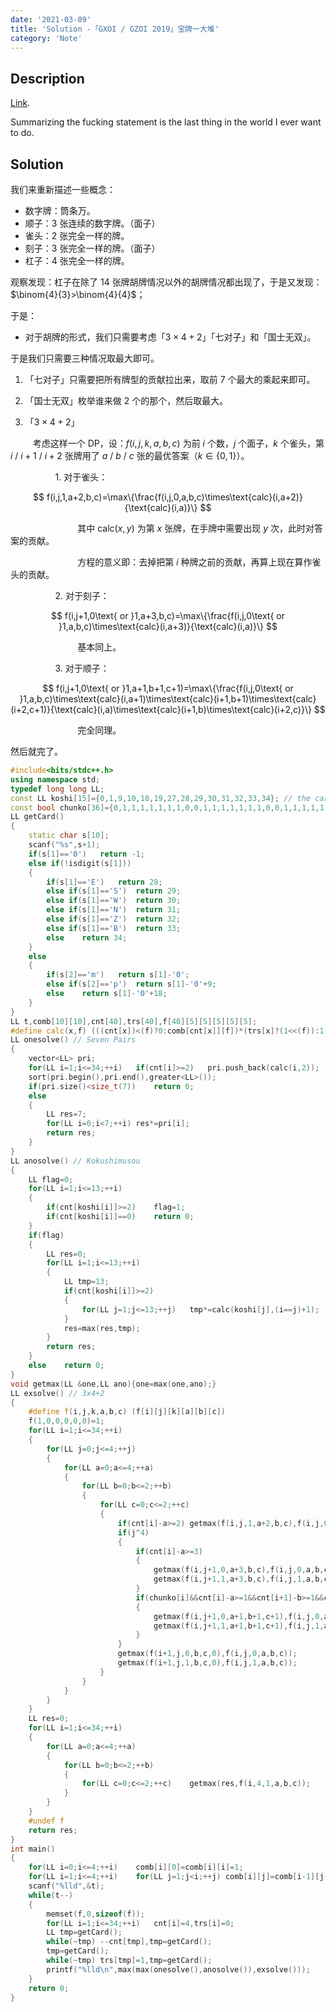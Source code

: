 ```yaml
---
date: '2021-03-09'
title: 'Solution -「GXOI / GZOI 2019」宝牌一大堆'
category: 'Note'
---
```


## Description

[Link](https://www.luogu.com.cn/problem/P5301).

Summarizing the fucking statement is the last thing in the world I ever want to do.

## Solution

我们来重新描述一些概念：

- 数字牌：筒条万。
- 顺子：$3$ 张连续的数字牌。（面子）
- 雀头：$2$ 张完全一样的牌。
- 刻子：$3$ 张完全一样的牌。（面子）
- 杠子：$4$ 张完全一样的牌。

观察发现：杠子在除了 $14$ 张牌胡牌情况以外的胡牌情况都出现了，于是又发现：$\binom{4}{3}>\binom{4}{4}$；

于是：

- 对于胡牌的形式，我们只需要考虑「$3\times4+2$」「七对子」和「国士无双」。

于是我们只需要三种情况取最大即可。

1. 「七对子」只需要把所有牌型的贡献拉出来，取前 $7$ 个最大的乘起来即可。

2. 「国士无双」枚举谁来做 $2$ 个的那个，然后取最大。

3. 「$3\times4+2$」

$\qquad$ 考虑这样一个 DP，设：$f(i,j,k,a,b,c)$ 为前 $i$ 个数，$j$ 个面子，$k$ 个雀头，第 $i$ / $i+1$ / $i+2$ 张牌用了 $a$ / $b$ / $c$ 张的最优答案（$k\in\{0,1\}$）。

$\qquad$ $\qquad$ 1. 对于雀头：

$$
f(i,j,1,a+2,b,c)=\max\{\frac{f(i,j,0,a,b,c)\times\text{calc}(i,a+2)}{\text{calc}(i,a)}\}
$$

$\qquad$ $\qquad$ $\qquad$ 其中 $\text{calc}(x,y)$ 为第 $x$ 张牌，在手牌中需要出现 $y$ 次，此时对答案的贡献。

$\qquad$ $\qquad$ $\qquad$ 方程的意义即：去掉把第 $i$ 种牌之前的贡献，再算上现在算作雀头的贡献。

$\qquad$ $\qquad$ 2. 对于刻子：

$$
f(i,j+1,0\text{ or }1,a+3,b,c)=\max\{\frac{f(i,j,0\text{ or }1,a,b,c)\times\text{calc}(i,a+3)}{\text{calc}(i,a)}\}
$$

$\qquad$ $\qquad$ $\qquad$ 基本同上。

$\qquad$ $\qquad$ 3. 对于顺子：

$$
f(i,j+1,0\text{ or }1,a+1,b+1,c+1)=\max\{\frac{f(i,j,0\text{ or }1,a,b,c)\times\text{calc}(i,a+1)\times\text{calc}(i+1,b+1)\times\text{calc}(i+2,c+1)}{\text{calc}(i,a)\times\text{calc}(i+1,b)\times\text{calc}(i+2,c)}\}
$$

$\qquad$ $\qquad$ $\qquad$ 完全同理。

然后就完了。

```cpp
#include<bits/stdc++.h>
using namespace std;
typedef long long LL;
const LL koshi[15]={0,1,9,10,18,19,27,28,29,30,31,32,33,34}; // the cards that Kokushimusou needs
const bool chunko[36]={0,1,1,1,1,1,1,1,0,0,1,1,1,1,1,1,1,0,0,1,1,1,1,1,1,1}; // the cards which are able to be jyunko
LL getCard()
{
	static char s[10];
	scanf("%s",s+1);
	if(s[1]=='0')	return -1;
	else if(!isdigit(s[1]))
	{
		if(s[1]=='E')	return 28;
		else if(s[1]=='S')	return 29;
		else if(s[1]=='W')	return 30;
		else if(s[1]=='N')	return 31;
		else if(s[1]=='Z')	return 32;
		else if(s[1]=='B')	return 33;
		else	return 34;
	}
	else
	{
		if(s[2]=='m')	return s[1]-'0';
		else if(s[2]=='p')	return s[1]-'0'+9;
		else	return s[1]-'0'+18;
	}
}
LL t,comb[10][10],cnt[40],trs[40],f[40][5][5][5][5][5];
#define calc(x,f) (((cnt[x])<(f)?0:comb[cnt[x]][f])*(trs[x]?(1<<(f)):1))
LL onesolve() // Seven Pairs
{
	vector<LL> pri;
	for(LL i=1;i<=34;++i)	if(cnt[i]>=2)	pri.push_back(calc(i,2));
	sort(pri.begin(),pri.end(),greater<LL>());
	if(pri.size()<size_t(7))	return 0;
	else
	{
		LL res=7;
		for(LL i=0;i<7;++i)	res*=pri[i];
		return res;
	}
}
LL anosolve() // Kokushimusou
{
	LL flag=0;
	for(LL i=1;i<=13;++i)
	{
		if(cnt[koshi[i]]>=2)	flag=1;
		if(cnt[koshi[i]]==0)	return 0;
	}
	if(flag)
	{
		LL res=0;
		for(LL i=1;i<=13;++i)
		{
			LL tmp=13;
			if(cnt[koshi[i]]>=2)
			{
				for(LL j=1;j<=13;++j)	tmp*=calc(koshi[j],(i==j)+1);
			}
			res=max(res,tmp);
		}
		return res;
	}
	else	return 0;
}
void getmax(LL &one,LL ano){one=max(one,ano);}
LL exsolve() // 3x4+2
{
	#define f(i,j,k,a,b,c) (f[i][j][k][a][b][c])
	f(1,0,0,0,0,0)=1;
	for(LL i=1;i<=34;++i)
	{
		for(LL j=0;j<=4;++j)
		{
			for(LL a=0;a<=4;++a)
			{
				for(LL b=0;b<=2;++b)
				{
					for(LL c=0;c<=2;++c)
					{
						if(cnt[i]-a>=2)	getmax(f(i,j,1,a+2,b,c),f(i,j,0,a,b,c)/calc(i,a)*calc(i,a+2));
						if(j^4)
						{
							if(cnt[i]-a>=3)
							{
								getmax(f(i,j+1,0,a+3,b,c),f(i,j,0,a,b,c)/calc(i,a)*calc(i,a+3));
								getmax(f(i,j+1,1,a+3,b,c),f(i,j,1,a,b,c)/calc(i,a)*calc(i,a+3));
							}
							if(chunko[i]&&cnt[i]-a>=1&&cnt[i+1]-b>=1&&cnt[i+2]-c>=1&&(b^2)&&(c^2))
							{
								getmax(f(i,j+1,0,a+1,b+1,c+1),f(i,j,0,a,b,c)/calc(i,a)/calc(i+1,b)/calc(i+2,c)*calc(i,a+1)*calc(i+1,b+1)*calc(i+2,c+1));
								getmax(f(i,j+1,1,a+1,b+1,c+1),f(i,j,1,a,b,c)/calc(i,a)/calc(i+1,b)/calc(i+2,c)*calc(i,a+1)*calc(i+1,b+1)*calc(i+2,c+1));
							}
						}
						getmax(f(i+1,j,0,b,c,0),f(i,j,0,a,b,c));
						getmax(f(i+1,j,1,b,c,0),f(i,j,1,a,b,c));
					}
				}
			}
		}
	}
	LL res=0;
	for(LL i=1;i<=34;++i)
	{
		for(LL a=0;a<=4;++a)
		{
			for(LL b=0;b<=2;++b)
			{
				for(LL c=0;c<=2;++c)	getmax(res,f(i,4,1,a,b,c));
			}
		}
	}
	#undef f
	return res;
}
int main()
{
	for(LL i=0;i<=4;++i)	comb[i][0]=comb[i][i]=1;
	for(LL i=1;i<=4;++i)	for(LL j=1;j<i;++j)	comb[i][j]=comb[i-1][j-1]+comb[i-1][j];
	scanf("%lld",&t);
	while(t--)
	{
		memset(f,0,sizeof(f));
		for(LL i=1;i<=34;++i)	cnt[i]=4,trs[i]=0;
		LL tmp=getCard();
		while(~tmp)	--cnt[tmp],tmp=getCard();
		tmp=getCard();
		while(~tmp)	trs[tmp]=1,tmp=getCard();
		printf("%lld\n",max(max(onesolve(),anosolve()),exsolve()));
	}
	return 0;
}
```